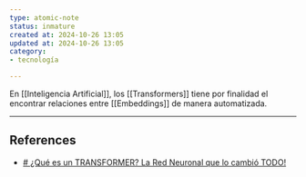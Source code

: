 ```yaml
---
type: atomic-note
status: inmature
created at: 2024-10-26 13:05 
updated at: 2024-10-26 13:05
category:
- tecnología

---
```

En [[Inteligencia Artificial]],  los [[Transformers]] tiene por finalidad el encontrar relaciones entre [[Embeddings]] de manera automatizada.

---
## References

 - [# ¿Qué es un TRANSFORMER? La Red Neuronal que lo cambió TODO!](https://www.youtube.com/watch?v=aL-EmKuB078)
